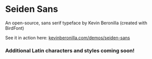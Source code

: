 # Seiden Sans
An open-source, sans serif typeface by Kevin Beronilla (created with BirdFont)

See it in action here: <a href="http://kevinberonilla.com/demos/seiden-sans">kevinberonilla.com/demos/seiden-sans</a>

### Additional Latin characters and styles coming soon!